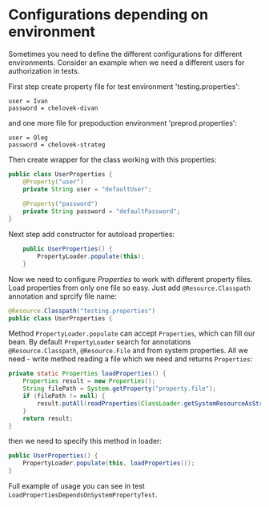 # Configurations depending on environment

Sometimes you need to define the different configurations for different environments. Consider an example when we need a different users for authorization in tests.

First step create property file for test environment 'testing.properties':
```properties
user = Ivan
password = chelovek-divan
```
and one more file for prepoduction environment 'preprod.properties':
```properties
user = Oleg
password = chelovek-strateg
```

Then create wrapper for the class working with this properties:
```java
public class UserProperties {
	@Property("user")
	private String user = "defaultUser";
	
	@Property("password")
	private String password = "defaultPassword";
}
```

Next step add constructor for autoload properties:
```java
	public UserProperties() {
		PropertyLoader.populate(this);
	}
```

Now we need to configure *Properties* to work with different property files. Load properties from only one file so easy. Just add `@Resource.Classpath` annotation and sprcify file name:
```java
@Resource.Classpath("testing.properties")
public class UserProperties {
```

Method `PropertyLoader.populate` can accept `Properties`, which can fill our bean. By default `PropertyLoader` search for annotations `@Resource.Classpath`, `@Resource.File` and from system properties. All we need - write method reading a file which we need and returns `Properties`:
```java
private static Properties loadProperties() {
	Properties result = new Properties();
	String filePath = System.getProperty("property.file");
	if (filePath != null) {
		result.putAll(readProperties(ClassLoader.getSystemResourceAsStream(filePath)));
	}
	return result;
}
```

then we need to specify this method in loader:
```java
public UserProperties() {
	PropertyLoader.populate(this, loadProperties());
}
```

Full example of usage you can see in test `LoadPropertiesDependsOnSystemPropertyTest`.
